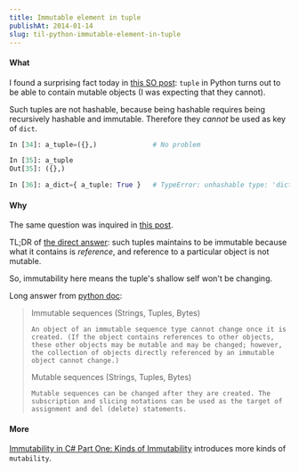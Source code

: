 ```yaml
---
title: Immutable element in tuple
publishAt: 2014-01-14
slug: til-python-immutable-element-in-tuple
---
```


#### What

I found a surprising fact today in [this SO post](http://stackoverflow.com/q/21105207/327815):
`tuple` in Python turns out to be able to contain mutable objects (I was expecting that they cannot).

Such tuples are not hashable, because being hashable requires being recursively hashable and immutable.
Therefore they *cannot* be used as key of `dict`.

~~~ python
In [34]: a_tuple=({},)              # No problem

In [35]: a_tuple
Out[35]: ({},)

In [36]: a_dict={ a_tuple: True }   # TypeError: unhashable type: 'dict'
~~~

#### Why
The same question was inquired in [this post](http://stackoverflow.com/questions/9755990/).

TL;DR of [the direct answer]():
such tuples maintains to be immutable because what it contains is *reference*,
and reference to a particular object is not mutable.

So, immutability here means the tuple's shallow self won't be changing.

Long answer from [python doc](http://docs.python.org/3.3/reference/datamodel.html#the-standard-type-hierarchy):

>   Immutable sequences (Strings, Tuples, Bytes)
>
>     An object of an immutable sequence type cannot change once it is created. (If the object contains references to other objects, these other objects may be mutable and may be changed; however, the collection of objects directly referenced by an immutable object cannot change.)
>
>   Mutable sequences (Strings, Tuples, Bytes)
>
>     Mutable sequences can be changed after they are created. The subscription and slicing notations can be used as the target of assignment and del (delete) statements.

#### More
[Immutability in C# Part One: Kinds of Immutability](http://blogs.msdn.com/b/ericlippert/archive/2007/11/13/immutability-in-c-part-one-kinds-of-immutability.aspx) introduces more kinds of `mutability`.
